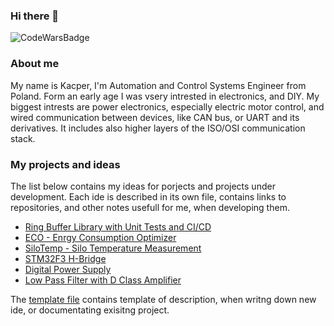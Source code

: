 ### Hi there 👋

![CodeWarsBadge](https://www.codewars.com/users/magiczny-kacper/badges/large)

### About me

My name is Kacper, I'm Automation and Control Systems Engineer from Poland. Form an early age I was
vsery intrested in electronics, and DIY. My biggest intrests are power
electronics, especially electric motor control, and wired communication between
devices, like CAN bus, or UART and its derivatives. It includes also higher
layers of the ISO/OSI communication stack.

### My projects and ideas

The list below contains my ideas for porjects and projects under development.
Each ide is described in its own file, contains links to repositories, and other
notes usefull for me, when developing them.

* [Ring Buffer Library with Unit Tests and CI/CD](RingBuffer/README.md)
* [ECO - Enrgy Consumption Optimizer](ECO/README.md)
* [SiloTemp - Silo Temperature Measurement](SiloTemp/README.md)
* [STM32F3 H-Bridge](H-Bridge/README.md)
* [Digital Power Supply](DigitalPowerSupply/README.md)
* [Low Pass Filter with D Class Amplifier](LPFilterwithDClassAmp/README.md)

The [template file](template.md) contains template of description, when writng
down new ide, or documentating exisitng project.